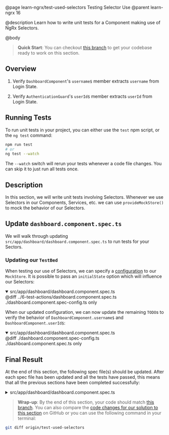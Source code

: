 @page learn-ngrx/test-used-selectors Testing Selector Use
@parent learn-ngrx 16

@description Learn how to write unit tests for a Component making use of NgRx Selectors.

@body

> **Quick Start**: You can checkout [this branch](https://github.com/bitovi/angular-ngrx-chat/tree/use-selectors) to get your codebase ready to work on this section.


## Overview

1. Verify `DashboardComponent`'s `username$` member extracts `username` from Login State.

2. Verify `AuthenticationGuard`'s `userId$` member extracts `userId` from Login State.


## Running Tests

To run unit tests in your project, you can either use the `test` npm script, or the `ng test` command:

```bash
npm run test
# or
ng test --watch
```

The `--watch` switch will rerun your tests whenever a code file changes. You can skip it to just run all tests once.


## Description

In this section, we will write unit tests involving Selectors. Whenever we use Selectors in our Components, Services, etc. we can use `provideMockStore()` to mock the behavior of our Selectors.


## Update `dashboard.component.spec.ts`

We will walk through updating `src/app/dashboard/dashboard.component.spec.ts` to run tests for your Sectors.


### Updating our `TestBed`

When testing our use of Selectors, we can specify a [configuration](https://ngrx.io/api/store/testing/MockStoreConfig) to our `MockStore`. It is possible to pass an `initialState` option which will influence our Selectors:

<details open>
<summary>src/app/dashboard/dashboard.component.spec.ts</summary>
@diff ../6-test-actions/dashboard.component.spec.ts ./dashboard.component.spec-config.ts only
</details>

When our updated configuration, we can now update the remaining `TODO`s to verify the behavior of `DashboardComponent.username$` and `DashboardComponent.userId$`:

<details open>
<summary>src/app/dashboard/dashboard.component.spec.ts</summary>
@diff ./dashboard.component.spec-config.ts ./dashboard.component.spec.ts only
</details>


## Final Result

At the end of this section, the following spec file(s) should be updated. After each spec file has been updated and all the tests have passed, this means that all the previous sections have been completed successfully:

<details>
<summary>src/app/dashboard/dashboard.component.spec.ts</summary>
@diff ../6-test-actions/dashboard.component.spec.ts ./dashboard.component.spec.ts only
</details>


> **Wrap-up**: By the end of this section, your code should match [this branch](https://github.com/bitovi/angular-ngrx-chat/tree/test-used-selectors). You can also compare the [code changes for our solution to this section](https://github.com/bitovi/angular-ngrx-chat/compare/use-selectors...test-used-selectors) on GitHub or you can use the following command in your terminal:

```bash
git diff origin/test-used-selectors
```
